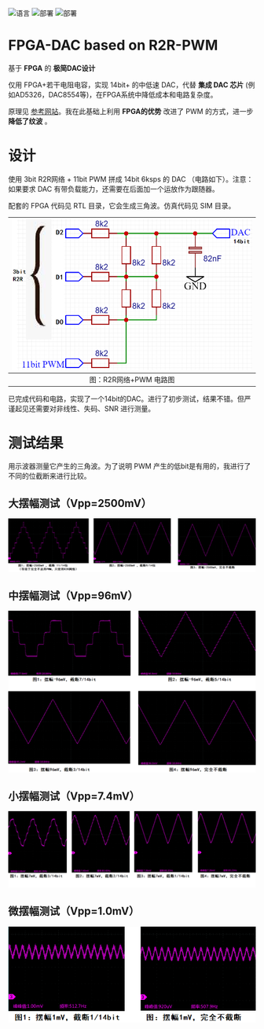 ![语言](https://img.shields.io/badge/语言-systemverilog_(IEEE1800_2005)-CAD09D.svg) ![部署](https://img.shields.io/badge/部署-quartus-blue.svg) ![部署](https://img.shields.io/badge/部署-vivado-FF1010.svg)

FPGA-DAC based on R2R-PWM
===========================
基于 **FPGA** 的 **极简DAC设计**

仅用 FPGA+若干电阻电容，实现 14bit+ 的中低速 DAC，代替 **集成 DAC 芯片** (例如AD5326，DAC8554等)，在FPGA系统中降低成本和电路复杂度。

原理见 [参考网站](https://www.edn.com/design/analog/4458772/Hybrid-PWM-R2R-DAC-improves-on-both "参考网站")。我在此基础上利用 **FPGA的优势** 改进了 PWM 的方式，进一步 **降低了纹波** 。

# 设计

使用 3bit R2R网络 + 11bit PWM 拼成 14bit 6ksps 的 DAC （电路如下）。注意：如果要求 DAC 有带负载能力，还需要在后面加一个运放作为跟随器。

配套的 FPGA 代码见 RTL 目录，它会生成三角波。仿真代码见 SIM 目录。

| ![](./figures/sch.png) |
| :--------------------: |
| 图：R2R网络+PWM 电路图 |

已完成代码和电路，实现了一个14bit的DAC。进行了初步测试，结果不错。但严谨起见还需要对非线性、失码、SNR 进行测量。

# 测试结果

用示波器测量它产生的三角波。为了说明 PWM 产生的低bit是有用的，我进行了不同的位截断来进行比较。

## 大摆幅测试（Vpp=2500mV）

![大摆幅测试](./figures/Vpp2500.png)

## 中摆幅测试（Vpp=96mV）

![中摆幅测试](./figures/Vpp96.png)

## 小摆幅测试（Vpp=7.4mV）

![小摆幅测试](./figures/Vpp7.png)

## 微摆幅测试（Vpp=1.0mV）

![微摆幅测试](./figures/Vpp1.png)
